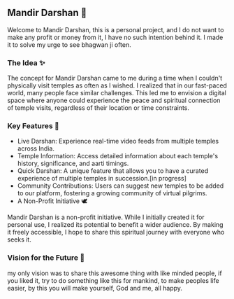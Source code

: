 ## Mandir Darshan 🙏
Welcome to Mandir Darshan, this is a personal project, and I do not want to make any profit or money from it, I have no such intention behind it. I made it to solve my urge to see bhagwan ji often.

### The Idea ✨
The concept for Mandir Darshan came to me during a time when I couldn't physically visit temples as often as I wished. I realized that in our fast-paced world, many people face similar challenges. This led me to envision a digital space where anyone could experience the peace and spiritual connection of temple visits, regardless of their location or time constraints.

### Key Features 🌟
- Live Darshan: Experience real-time video feeds from multiple temples across India.
- Temple Information: Access detailed information about each temple's history, significance, and aarti timings.
- Quick Darshan: A unique feature that allows you to have a curated experience of multiple temples in succession.[in progress]
- Community Contributions: Users can suggest new temples to be added to our platform, fostering a growing community of virtual pilgrims.
- A Non-Profit Initiative 🕊️

Mandir Darshan is a non-profit initiative. While I initially created it for personal use, I realized its potential to benefit a wider audience. By making it freely accessible, I hope to share this spiritual journey with everyone who seeks it.

### Vision for the Future 🌅
my only vision was to share this awesome thing with like minded people, if you liked it, try to do something like this for mankind, to make peoples life easier, by this you will make yourself, God and me, all happy.
